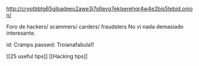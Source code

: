 http://cryptbbtg65gibadeeo2awe3j7s6evg7eklserehqr4w4e2bis5tebid.onion/

Foro de hackers/ scammers/ carders/ fraudsters
No vi nada demasiado interesante. 


id: Cramps
passwd: Troianafabula1!

[[25 useful tips]]
[[Hacking tips]]
